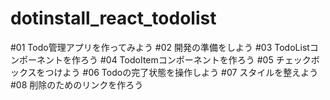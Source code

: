 # dotinstall_react_todolist
#01 Todo管理アプリを作ってみよう
#02 開発の準備をしよう
#03 TodoListコンポーネントを作ろう
#04 TodoItemコンポーネントを作ろう
#05 チェックボックスをつけよう
#06 Todoの完了状態を操作しよう
#07 スタイルを整えよう
#08 削除のためのリンクを作ろう



